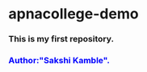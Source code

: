 # apnacollege-demo
<h3>This is my first repository.</h3>
<h3 style="color:blue;">Author:"Sakshi Kamble".</h3>

